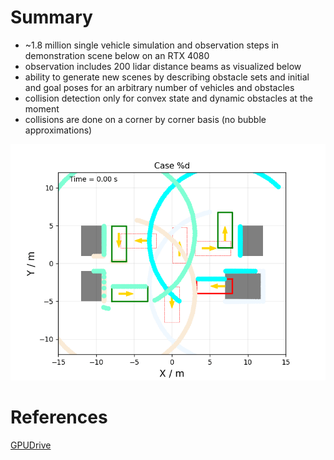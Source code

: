 # Summary

- ~1.8 million single vehicle simulation and observation steps in demonstration scene below on an RTX 4080
- observation includes 200 lidar distance beams as visualized below
- ability to generate new scenes by describing obstacle sets and initial and goal poses for an arbitrary number of vehicles and obstacles
- collision detection only for convex state and dynamic obstacles at the moment
- collisions are done on a corner by corner basis (no bubble approximations)

![benchmark example result](data/gifs/dense_lidar_demonstration.gif)

# References 

[GPUDrive](https://github.com/Emerge-Lab/gpudrive)

